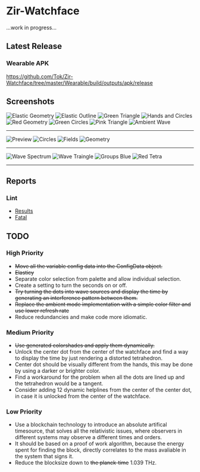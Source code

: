 # Zir-Watchface
...work in progress...

## Latest Release

### Wearable APK
https://github.com/Tok/Zir-Watchface/tree/master/Wearable/build/outputs/apk/release

## Screenshots

![Elastic Geometry](https://raw.githubusercontent.com/Tok/Zir-Watchface/master/Screenshots/elastic_geometry.png "Elastic Geometry")
![Elastic Outline](https://raw.githubusercontent.com/Tok/Zir-Watchface/master/Screenshots/elastic_outline.png "Elastic Outline")
![Green Triangle](https://raw.githubusercontent.com/Tok/Zir-Watchface/master/Screenshots/green_triangle.png "Green Triangle")
![Hands and Circles](https://raw.githubusercontent.com/Tok/Zir-Watchface/master/Screenshots/hands_and_circles.png "Hands and Circles")
![Red Geometry](https://raw.githubusercontent.com/Tok/Zir-Watchface/master/Screenshots/red_geometry.png "Red Geometry")
![Green Circles](https://raw.githubusercontent.com/Tok/Zir-Watchface/master/Screenshots/green-circles.png "Green Circles")
![Pink Triangle](https://raw.githubusercontent.com/Tok/Zir-Watchface/master/Screenshots/pink-triangle.png "Pink Triangle")
![Ambient Wave](https://raw.githubusercontent.com/Tok/Zir-Watchface/master/Screenshots/ambient_wave.png "Ambient Wave")

---

![Preview](https://raw.githubusercontent.com/Tok/Zir-Watchface/master/Wearable/src/main/res/drawable-hdpi/preview_zir.png "Preview")
![Circles](https://raw.githubusercontent.com/Tok/Zir-Watchface/master/Wearable/src/main/res/drawable-hdpi/theme_circles.png "Circles")
![Fields](https://raw.githubusercontent.com/Tok/Zir-Watchface/master/Wearable/src/main/res/drawable-hdpi/theme_fields.png "Fields")
![Geometry](https://raw.githubusercontent.com/Tok/Zir-Watchface/master/Wearable/src/main/res/drawable-hdpi/theme_geometry.png "Geometry")

---

![Wave Spectrum](https://raw.githubusercontent.com/Tok/Zir-Watchface/master/Screenshots/wave_spectrum.png "Wave Spectrum")
![Wave Traingle](https://raw.githubusercontent.com/Tok/Zir-Watchface/master/Screenshots/wave_triangle.png "Wave Traingle")
![Groups Blue](https://raw.githubusercontent.com/Tok/Zir-Watchface/master/Screenshots/groups_blue.png "Groups Blue")
![Red Tetra](https://raw.githubusercontent.com/Tok/Zir-Watchface/master/Screenshots/groups_red_tetra.png "Red Tetra")

---

## Reports

### Lint

* [Results](https://github.com/Tok/Zir-Watchface/tree/master/Wearable/build/reports/lint-results.html)
* [Fatal](https://github.com/Tok/Zir-Watchface/tree/master/Wearable/build/reports/lint-results-release-fatal.html)

## TODO

### High Priority
* ~~Move all the variable config data into the ConfigData object.~~
* ~~Elasticy~~
* Separate color selection from palette and allow individual selection.
* Create a setting to turn the seconds on or off.
* ~~Try turning the dots into wave sources and display the time by generating an interference pattern between them.~~
* ~~Replace the ambient mode implementation with a simple color filter and use lower refresh rate~~ 
* Reduce redundancies and make code more idiomatic.

### Medium Priority
* ~~Use generated colorshades and apply them dynamically.~~
* Unlock the center dot from the center of the watchface and find a way to display the time by just rendering a distorted tetrahedron.
* Center dot should be visually different from the hands, this may be done by using a darker or brighter color.
* Find a workaround for the problem when all the dots are lined up and the tetrahedron would be a tangent.
* Consider adding 12 dynamic helplines from the center of the center dot, in case it is unlocked from the center of the watchface.

### Low Priority
* Use a blockchain technology to introduce an absolute artifical timesource, that solves all the relativistic issues, where observers in different systems may observe a different times and orders.
* It should be based on a proof of work algorithm, because the energy spent for finding the block, directly correlates to the mass avaliable in the system that signs it.
* Reduce the blocksize down to ~~the planck-time~~ 1.039 THz.
